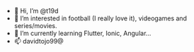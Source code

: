 - 👋 Hi, I’m @t19d
- 👀 I’m interested in football (I really love it), videogames and series/movies.
- 🌱 I’m currently learning Flutter, Ionic, Angular...
- 📫 davidtojo99@
